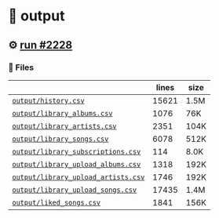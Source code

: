 # 📝  output 

## ⚙️ [run #2228](https://github.com/jwenerd/ytm-dl/actions/runs/10867815822)

### 📁 Files

|                                                                         |lines|size|
|-------------------------------------------------------------------------|-----|----|
|[`output/history.csv` ](output/history.csv)                              |15621|1.5M|
|[`output/library_albums.csv` ](output/library_albums.csv)                |1076 |76K |
|[`output/library_artists.csv` ](output/library_artists.csv)              |2351 |104K|
|[`output/library_songs.csv` ](output/library_songs.csv)                  |6078 |512K|
|[`output/library_subscriptions.csv` ](output/library_subscriptions.csv)  |114  |8.0K|
|[`output/library_upload_albums.csv` ](output/library_upload_albums.csv)  |1318 |192K|
|[`output/library_upload_artists.csv` ](output/library_upload_artists.csv)|1746 |192K|
|[`output/library_upload_songs.csv` ](output/library_upload_songs.csv)    |17435|1.4M|
|[`output/liked_songs.csv` ](output/liked_songs.csv)                      |1841 |156K|